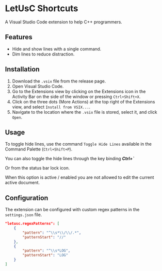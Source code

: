 # LetUsC Shortcuts

A Visual Studio Code extension to help C++ programmers.

## Features

- Hide and show lines with a single command.
- Dim lines to reduce distraction.

## Installation

1. Download the `.vsix` file from the release page.
2. Open Visual Studio Code.
3. Go to the Extensions view by clicking on the Extensions icon in the Activity Bar on the side of the window or pressing `Ctrl+Shift+X`.
4. Click on the three dots (More Actions) at the top right of the Extensions view, and select `Install from VSIX...`.
5. Navigate to the location where the `.vsix` file is stored, select it, and click `Open`.

## Usage

To toggle hide lines, use the command `Toggle Hide Lines` available in the Command Palette (`Ctrl+Shift+P`).

You can also toggle the hide lines through the key binding **_Ctrl+`_**

 Or from the status bar lock icon.

When this option is active / enabled you are not allowed to edit the current active document.

## Configuration

The extension can be configured with custom regex patterns in the `settings.json` file.

```json
"letusc.regexPatterns": [
    {
        "pattern": "^\\s*\\/\\/.*",
        "patternStart": "//"
    },
    {
        "pattern": "^\\s*LOG",
        "patternStart": "LOG"
    }
]
